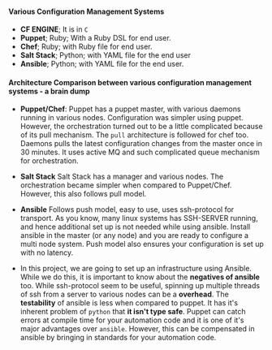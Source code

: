 #### Various Configuration Management Systems
* **CF ENGINE**; It is in `C`
* **Puppet**; Ruby; With a Ruby DSL for end user.
* **Chef**; Ruby; with Ruby file for end user.
* **Salt Stack**; Python; with YAML file for the end user
* **Ansible**; Python; with YAML file for the end user.

#### Architecture Comparison between various configuration management systems - a brain dump

* **Puppet/Chef**: Puppet has  a puppet master, with various daemons running in various nodes. Configuration was simpler using puppet. However, the orchestration turned out to be a little complicated because of its pull mechanism. The `pull` architecture is followed for chef too. Daemons pulls the latest configuration changes from the master once in 30 minutes. It uses active MQ and such complicated queue mechanism for orchestration.

* **Salt Stack** Salt Stack has a manager and various nodes. The orchestration became simpler when compared to Puppet/Chef. However, this also follows pull model.


* **Ansible** Follows push model, easy to use, uses ssh-protocol for transport. As you know, many linux systems has SSH-SERVER running, and hence additional set up is not needed while using ansible. Install ansible in the master (or any node) and you are ready to configure a multi node system. Push model also ensures your configuration is set up with no latency.

* In this project, we are going to set up an infrastructure using Ansible. While we do this, it is important to know about the **negatives of ansible** too. While ssh-protocol seem to be useful, spinning up multiple threads of ssh from a server to various nodes can be a **overhead**. The **testability** of ansible is less when compared to puppet. It has it's inherent problem of `python` that **it isn't type safe**. Puppet can catch errors at compile time for your automation code and it is one of it's major advantages over `ansible`. However, this can be compensated in ansible by bringing in standards for your automation code.
